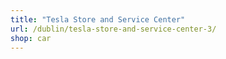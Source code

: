 ```yaml
---
title: "Tesla Store and Service Center"
url: /dublin/tesla-store-and-service-center-3/
shop: car
---
```

